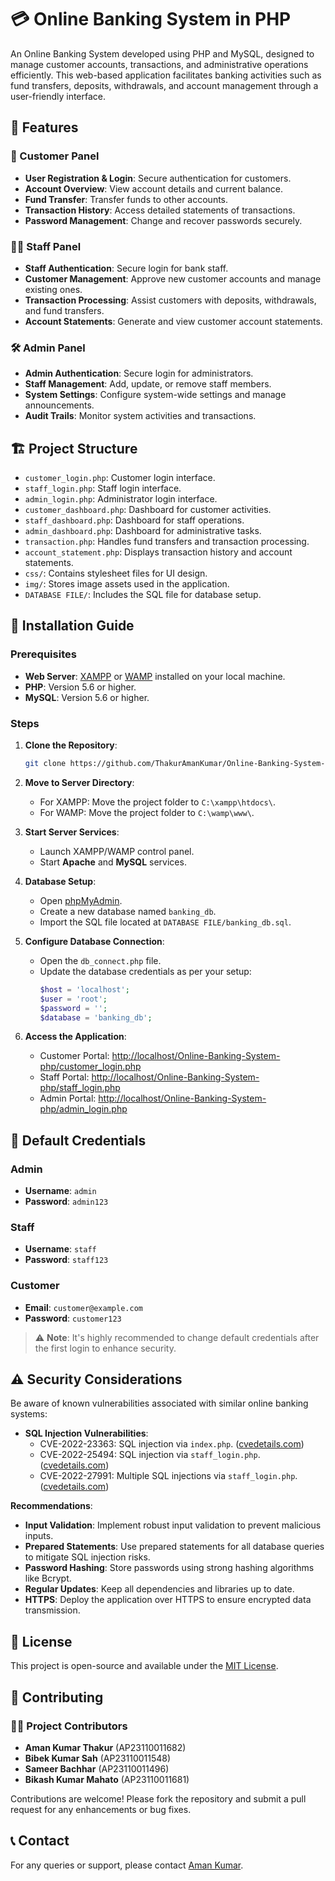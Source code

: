 
# 💳 Online Banking System in PHP

An Online Banking System developed using PHP and MySQL, designed to manage customer accounts, transactions, and administrative operations efficiently. This web-based application facilitates banking activities such as fund transfers, deposits, withdrawals, and account management through a user-friendly interface.

## 📌 Features

### 👤 Customer Panel
- **User Registration & Login**: Secure authentication for customers.
- **Account Overview**: View account details and current balance.
- **Fund Transfer**: Transfer funds to other accounts.
- **Transaction History**: Access detailed statements of transactions.
- **Password Management**: Change and recover passwords securely.

### 🧑‍💼 Staff Panel
- **Staff Authentication**: Secure login for bank staff.
- **Customer Management**: Approve new customer accounts and manage existing ones.
- **Transaction Processing**: Assist customers with deposits, withdrawals, and fund transfers.
- **Account Statements**: Generate and view customer account statements.

### 🛠️ Admin Panel
- **Admin Authentication**: Secure login for administrators.
- **Staff Management**: Add, update, or remove staff members.
- **System Settings**: Configure system-wide settings and manage announcements.
- **Audit Trails**: Monitor system activities and transactions.

## 🏗️ Project Structure

- `customer_login.php`: Customer login interface.
- `staff_login.php`: Staff login interface.
- `admin_login.php`: Administrator login interface.
- `customer_dashboard.php`: Dashboard for customer activities.
- `staff_dashboard.php`: Dashboard for staff operations.
- `admin_dashboard.php`: Dashboard for administrative tasks.
- `transaction.php`: Handles fund transfers and transaction processing.
- `account_statement.php`: Displays transaction history and account statements.
- `css/`: Contains stylesheet files for UI design.
- `img/`: Stores image assets used in the application.
- `DATABASE FILE/`: Includes the SQL file for database setup.

## 🚀 Installation Guide

### Prerequisites
- **Web Server**: [XAMPP](https://www.apachefriends.org/) or [WAMP](https://www.wampserver.com/) installed on your local machine.
- **PHP**: Version 5.6 or higher.
- **MySQL**: Version 5.6 or higher.

### Steps
1. **Clone the Repository**:
   ```bash
   git clone https://github.com/ThakurAmanKumar/Online-Banking-System-php.git
   ```
2. **Move to Server Directory**:
   - For XAMPP: Move the project folder to `C:\xampp\htdocs\`.
   - For WAMP: Move the project folder to `C:\wamp\www\`.

3. **Start Server Services**:
   - Launch XAMPP/WAMP control panel.
   - Start **Apache** and **MySQL** services.

4. **Database Setup**:
   - Open [phpMyAdmin](http://localhost/phpmyadmin/).
   - Create a new database named `banking_db`.
   - Import the SQL file located at `DATABASE FILE/banking_db.sql`.

5. **Configure Database Connection**:
   - Open the `db_connect.php` file.
   - Update the database credentials as per your setup:
     ```php
     $host = 'localhost';
     $user = 'root';
     $password = '';
     $database = 'banking_db';
     ```

6. **Access the Application**:
   - Customer Portal: [http://localhost/Online-Banking-System-php/customer_login.php](http://localhost/Online-Banking-System-php/customer_login.php)
   - Staff Portal: [http://localhost/Online-Banking-System-php/staff_login.php](http://localhost/Online-Banking-System-php/staff_login.php)
   - Admin Portal: [http://localhost/Online-Banking-System-php/admin_login.php](http://localhost/Online-Banking-System-php/admin_login.php)

## 🔐 Default Credentials

### Admin
- **Username**: `admin`
- **Password**: `admin123`

### Staff
- **Username**: `staff`
- **Password**: `staff123`

### Customer
- **Email**: `customer@example.com`
- **Password**: `customer123`

> ⚠️ **Note**: It's highly recommended to change default credentials after the first login to enhance security.

## ⚠️ Security Considerations

Be aware of known vulnerabilities associated with similar online banking systems:

- **SQL Injection Vulnerabilities**:
  - CVE-2022-23363: SQL injection via `index.php`. ([cvedetails.com](https://www.cvedetails.com/cve/CVE-2022-23363/?utm_source=chatgpt.com))
  - CVE-2022-25494: SQL injection via `staff_login.php`. ([cvedetails.com](https://www.cvedetails.com/cve/CVE-2022-25494/?utm_source=chatgpt.com))
  - CVE-2022-27991: Multiple SQL injections via `staff_login.php`. ([cvedetails.com](https://www.cvedetails.com/cve/CVE-2022-27991/?utm_source=chatgpt.com))

**Recommendations**:
- **Input Validation**: Implement robust input validation to prevent malicious inputs.
- **Prepared Statements**: Use prepared statements for all database queries to mitigate SQL injection risks.
- **Password Hashing**: Store passwords using strong hashing algorithms like Bcrypt.
- **Regular Updates**: Keep all dependencies and libraries up to date.
- **HTTPS**: Deploy the application over HTTPS to ensure encrypted data transmission.

## 📄 License

This project is open-source and available under the [MIT License](LICENSE).

## 🤝 Contributing

### 👨‍💻 Project Contributors
- **Aman Kumar Thakur** (AP23110011682)
- **Bibek Kumar Sah** (AP23110011548)
- **Sameer Bachhar** (AP23110011496)
- **Bikash Kumar Mahato** (AP23110011681)


Contributions are welcome! Please fork the repository and submit a pull request for any enhancements or bug fixes.

## 📞 Contact

For any queries or support, please contact [Aman Kumar](mailto:thakur.amankumar@example.com).
